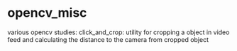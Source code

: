 # opencv_misc
various opencv studies:
click_and_crop: utility for cropping a object in video feed and calculating the distance to the camera from cropped object
